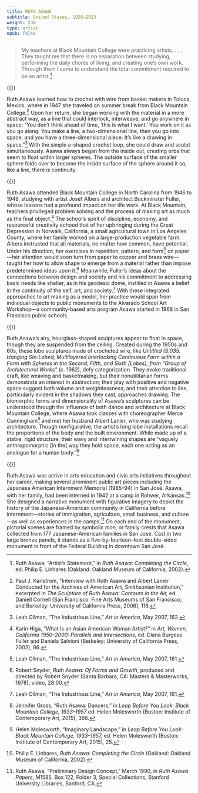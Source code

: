 ```yaml
---
title: RUTH ASAWA
subtitle: United States, 1926–2013
weight: 230
type: artist
epub: false
---
```


> My teachers at Black Mountain College were practicing artists. . . . They
> taught me that there is no separation between studying, performing the daily
> chores of living, and creating one’s own work. Through them I came to
> understand the total commitment required to be an artist.[^1]

{{<q-figure id="asawa1a" >}}

Ruth Asawa learned how to crochet with wire from basket makers in Toluca, Mexico, where in 1947 she traveled on summer break from Black Mountain College.[^2] Upon her return, she began working with the material in a more abstract way, as a line that could interlock, interweave, and go anywhere in space: “You don’t think ahead of time, ‘this is what I want.’ You work on it as you go along. You make a line, a two-dimensional line, then you go into space, and you have a three-dimensional piece. It’s like a drawing in space.”[^3] With the simple *e*-shaped crochet loop, she could draw and sculpt simultaneously. Asawa always began from the inside out, creating orbs that seem to float within larger spheres. The outside surface of the smaller sphere folds over to become the inside surface of the sphere around it so, like a line, there is continuity.

{{<q-figure id="asawa2a" >}}

Ruth Asawa attended Black Mountain College in North Carolina from 1946 to 1949, studying with artist Josef Albers and architect Buckminster Fuller, whose lessons had a profound impact on her life work. At Black Mountain, teachers privileged problem solving and the process of making art as much as the final object.[^4] The school’s spirit of discipline, economy, and resourceful creativity echoed that of her upbringing during the Great Depression in Norwalk, California, a small agricultural town in Los Angeles County, where her family worked on a large-production vegetable farm. Albers instructed that all materials, no matter how common, have potential. Under his direction, her exercises in repetition, pattern, and form[^5] on paper—her attention would soon turn from paper to copper and brass wire—taught her how to allow shape to emerge from a material rather than impose predetermined ideas upon it.[^6] Meanwhile, Fuller’s ideas about the connections between design and society and his commitment to addressing basic needs like shelter, as in his geodesic dome, instilled in Asawa a belief in the continuity of the self, art, and society.[^7] With these integrated approaches to art making as a model, her practice would span from individual objects to public monuments to the Alvarado School Art Workshop—a community-based arts program Asawa started in 1968 in San Francisco public schools.

{{<q-figure-group id="asawa3a, asawa3b" grid="2">}}

Ruth Asawa’s airy, hourglass-shaped sculptures appear to float in space, though they are suspended from the ceiling. Created during the 1950s and 60s, these lobe sculptures made of crocheted wire, like *Untitled (S.035, Hanging Six-Lobed, Multilayered Interlocking Continuous Form within a Form with Spheres in the Second, Fifth, and Sixth \[Lobes), from "Group of Architectural Works"* (c. 1962), defy categorization. They evoke traditional craft, like weaving and basketmaking, but their nonutilitarian forms demonstrate an interest in abstraction; their play with positive and negative space suggest both volume and weightlessness; and their attention to line, particularly evident in the shadows they cast, approaches drawing. The biomorphic forms and dimensionality of Asawa’s sculptures can be understood through the influence of both dance and architecture at Black Mountain College, where Asawa took classes with choreographer Merce Cunningham[^8] and met her husband Albert Lanier, who was studying architecture. Though nonfigurative, the artist’s long lobe installations recall the proportions of the body and the built environment. While made up of a stable, rigid structure, their wavy and intertwining shapes are “vaguely anthropomorphic \[in the\] way they hold space, each one acting as an analogue for a human body.”[^9]

{{<q-figure id="asawa5d">}}

Ruth Asawa was active in arts education and civic arts initiatives throughout her career, making several prominent public art pieces including the Japanese American Internment Memorial (1985–94) in San José. Asawa, with her family, had been interned in 1942 at a camp in Rohwer, Arkansas.[^10] She designed a narrative monument with figurative imagery to depict the history of the Japanese-American community in California before internment—stories of immigration, agriculture, small business, and culture—as well as experiences in the camps.[^11] On each end of the monument, pictorial scenes are framed by symbolic *mon*, or family crests that Asawa collected from 177 Japanese-American families in San José. Cast in two large bronze panels, it stands as a five-by-fourteen-foot double-sided monument in front of the Federal Building in downtown San José.

[^1]: Ruth Asawa, “Artist’s Statement,” in *Ruth Asawa: Completing the Circle*, ed. Philip E. Linhares (Oakland: Oakland Museum of California, 2002).

[^2]: Paul J. Karlstrom, “Interview with Ruth Asawa and Albert Lanier Conducted for the Archives of American Art, Smithsonian Institution,” excerpted in *The Sculpture of Ruth Asawa: Contours in the Air,* ed. Daniell Cornell (San Francisco: Fine Arts Museums of San Francisco; and Berkeley: University of California Press, 2006), 118.

[^3]: Leah Ollman, “The Industrious Line,” *Art in America*, May 2007, 162.

[^4]: Karin Higa, “What Is an Asian American Woman Artist?” in *Art, Women, California 1950–2000: Parallels and Intersections*, ed. Diana Burgess Fuller and Daniela Salvioni (Berkeley: University of California Press, 2002), 86.

[^5]: Leah Ollman, “The Industrious Line,” *Art in America*, May 2007, 161.

[^6]: Robert Snyder, *Ruth Asawa: Of Forms and Growth*, produced and directed by Robert Snyder (Santa Barbara, CA: Masters & Masterworks, 1978), video, 28:00.

[^7]: Leah Ollman, “The Industrious Line,” *Art in America*, May 2007, 161.

[^8]: Jennifer Gross, “Ruth Asawa: Dancers,” in *Leap Before You Look: Black Mountain College, 1933–1957* ed. Helen Molesworth (Boston: Institute of Contemporary Art, 2015), 366.

[^9]: Helen Molesworth, “Imaginary Landscape,” in *Leap Before You Look: Black Mountain College, 1933–1957,* ed. Helen Molesworth (Boston: Institute of Contemporary Art, 2015), 25.

[^10]: Philip E. Linhares, *Ruth Asawa: Completing the Circle* (Oakland: Oakland Museum of California, 2002).

[^11]: Ruth Asawa, “Preliminary Design Concept,” March 1990, in *Ruth Asawa Papers*, M1585, Box 122, Folder 3, Special Collections, Stanford University Libraries, Sanford, CA.
